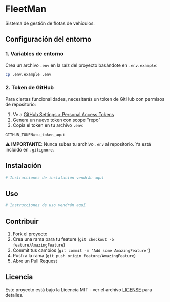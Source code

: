 # FleetMan

Sistema de gestión de flotas de vehículos.

## Configuración del entorno

### 1. Variables de entorno

Crea un archivo `.env` en la raíz del proyecto basándote en `.env.example`:

```bash
cp .env.example .env
```

### 2. Token de GitHub

Para ciertas funcionalidades, necesitarás un token de GitHub con permisos de repositorio:

1. Ve a [GitHub Settings > Personal Access Tokens](https://github.com/settings/tokens)
2. Genera un nuevo token con scope "repo"
3. Copia el token en tu archivo `.env`:

```
GITHUB_TOKEN=tu_token_aqui
```

⚠️ **IMPORTANTE**: Nunca subas tu archivo `.env` al repositorio. Ya está incluido en `.gitignore`.

## Instalación

```bash
# Instrucciones de instalación vendrán aquí
```

## Uso

```bash
# Instrucciones de uso vendrán aquí
```

## Contribuir

1. Fork el proyecto
2. Crea una rama para tu feature (`git checkout -b feature/AmazingFeature`)
3. Commit tus cambios (`git commit -m 'Add some AmazingFeature'`)
4. Push a la rama (`git push origin feature/AmazingFeature`)
5. Abre un Pull Request

## Licencia

Este proyecto está bajo la Licencia MIT - ver el archivo [LICENSE](LICENSE) para detalles.
